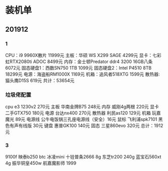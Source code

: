 # 装机单

## 201912
### 1

CPU：i9 9960X散片 11999元
主板：华硕 WS X299 SAGE 4299元
显卡：七彩虹RTX2080ti ADOC 8499元
内存：金士顿Predator ddr4 3200 16GB八条 6072元
固态硬盘1：西数SN750 1TB 1099元
固态硬盘2：Intel P4510 8TB 18299元
电源：海盗船RM1000X 1169元
机箱：追风者518XTG 1599元
散热器: 猫头鹰D15S 619元
共计：53654元



### 垃圾佬配置
cpu e3 1230v2 270元
主板 华南金牌B75 248元
内存 威刚4g两根 220元
显卡 二手GTX750 180元
电源 台达nx400 270元
散热器 利民as120 129元
机箱 玩嘉魔光 89元
电源线 公牛电饭锅三孔座电源线（安全）16元
鼠标 飞利浦spk7101 黑色有声有线版 30元
键盘 惠普GK100 140元
固态 三星860evo 320元
总计：1912元


### 3
9100f
映泰b250 btc
冰凌mini
十铨普条2666 8g 
东芝tr200 240g
蓝宝石560xt 4g
振华铜皇450w
航嘉魔影师
1999
